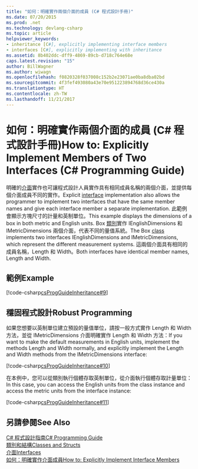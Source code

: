 ```yaml
---
title: "如何：明確實作兩個介面的成員 (C# 程式設計手冊)"
ms.date: 07/20/2015
ms.prod: .net
ms.technology: devlang-csharp
ms.topic: article
helpviewer_keywords:
- inheritance [C#], explicitly implementing interface members
- interfaces [C#], explicitly implementing with inheritance
ms.assetid: 8b402ddc-dff9-4869-89cb-d718c764e68e
caps.latest.revision: "15"
author: BillWagner
ms.author: wiwagn
ms.openlocfilehash: f0820328f037008c152b2e23071ae0ba8dba02bd
ms.sourcegitcommit: 4f3fef493080a43e70e951223894768d36ce430a
ms.translationtype: HT
ms.contentlocale: zh-TW
ms.lasthandoff: 11/21/2017
---
```

# <a name="how-to-explicitly-implement-members-of-two-interfaces-c-programming-guide"></a><span data-ttu-id="6f6f2-102">如何：明確實作兩個介面的成員 (C# 程式設計手冊)</span><span class="sxs-lookup"><span data-stu-id="6f6f2-102">How to: Explicitly Implement Members of Two Interfaces (C# Programming Guide)</span></span>
<span data-ttu-id="6f6f2-103">明確的[介面](../../../csharp/language-reference/keywords/interface.md)實作也可讓程式設計人員實作具有相同成員名稱的兩個介面，並提供每個介面成員不同的實作。</span><span class="sxs-lookup"><span data-stu-id="6f6f2-103">Explicit [interface](../../../csharp/language-reference/keywords/interface.md) implementation also allows the programmer to implement two interfaces that have the same member names and give each interface member a separate implementation.</span></span> <span data-ttu-id="6f6f2-104">此範例會顯示方塊尺寸的計量和英制單位。</span><span class="sxs-lookup"><span data-stu-id="6f6f2-104">This example displays the dimensions of a box in both metric and English units.</span></span> <span data-ttu-id="6f6f2-105">Box [類別](../../../csharp/language-reference/keywords/class.md)實作 IEnglishDimensions 和 IMetricDimensions 兩個介面，代表不同的量值系統。</span><span class="sxs-lookup"><span data-stu-id="6f6f2-105">The Box [class](../../../csharp/language-reference/keywords/class.md) implements two interfaces IEnglishDimensions and IMetricDimensions, which represent the different measurement systems.</span></span> <span data-ttu-id="6f6f2-106">這兩個介面具有相同的成員名稱，Length 和 Width。</span><span class="sxs-lookup"><span data-stu-id="6f6f2-106">Both interfaces have identical member names, Length and Width.</span></span>  
  
## <a name="example"></a><span data-ttu-id="6f6f2-107">範例</span><span class="sxs-lookup"><span data-stu-id="6f6f2-107">Example</span></span>  
 [!code-csharp[csProgGuideInheritance#9](../../../csharp/programming-guide/classes-and-structs/codesnippet/CSharp/how-to-explicitly-implement-members-of-two-interfaces_1.cs)]  
  
## <a name="robust-programming"></a><span data-ttu-id="6f6f2-108">穩固程式設計</span><span class="sxs-lookup"><span data-stu-id="6f6f2-108">Robust Programming</span></span>  
 <span data-ttu-id="6f6f2-109">如果您想要以英制單位建立預設的量值單位，請按一般方式實作 Length 和 Width 方法，並從 IMetricDimensions 介面明確實作 Length 和 Width 方法：</span><span class="sxs-lookup"><span data-stu-id="6f6f2-109">If you want to make the default measurements in English units, implement the methods Length and Width normally, and explicitly implement the Length and Width methods from the IMetricDimensions interface:</span></span>  
  
 [!code-csharp[csProgGuideInheritance#10](../../../csharp/programming-guide/classes-and-structs/codesnippet/CSharp/how-to-explicitly-implement-members-of-two-interfaces_2.cs)]  
  
 <span data-ttu-id="6f6f2-110">在本例中，您可以從類別執行個體存取英制單位，從介面執行個體存取計量單位：</span><span class="sxs-lookup"><span data-stu-id="6f6f2-110">In this case, you can access the English units from the class instance and access the metric units from the interface instance:</span></span>  
  
 [!code-csharp[csProgGuideInheritance#11](../../../csharp/programming-guide/classes-and-structs/codesnippet/CSharp/how-to-explicitly-implement-members-of-two-interfaces_3.cs)]  
  
## <a name="see-also"></a><span data-ttu-id="6f6f2-111">另請參閱</span><span class="sxs-lookup"><span data-stu-id="6f6f2-111">See Also</span></span>  
 [<span data-ttu-id="6f6f2-112">C# 程式設計指南</span><span class="sxs-lookup"><span data-stu-id="6f6f2-112">C# Programming Guide</span></span>](../../../csharp/programming-guide/index.md)  
 [<span data-ttu-id="6f6f2-113">類別和結構</span><span class="sxs-lookup"><span data-stu-id="6f6f2-113">Classes and Structs</span></span>](../../../csharp/programming-guide/classes-and-structs/index.md)  
 [<span data-ttu-id="6f6f2-114">介面</span><span class="sxs-lookup"><span data-stu-id="6f6f2-114">Interfaces</span></span>](../../../csharp/programming-guide/interfaces/index.md)  
 [<span data-ttu-id="6f6f2-115">如何：明確實作介面成員</span><span class="sxs-lookup"><span data-stu-id="6f6f2-115">How to: Explicitly Implement Interface Members</span></span>](../../../csharp/programming-guide/interfaces/how-to-explicitly-implement-interface-members.md)
